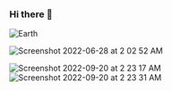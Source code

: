 ### Hi there 👋

![Earth](https://user-images.githubusercontent.com/27896839/176034463-39227634-04d0-4c05-a6f8-b605bf3db1c1.gif)


![Screenshot 2022-06-28 at 2 02 52 AM](https://user-images.githubusercontent.com/27896839/176034347-df63f2a1-7a20-4312-ad63-f035b5aabcb2.png)

![Screenshot 2022-09-20 at 2 23 17 AM](https://user-images.githubusercontent.com/27896839/191114826-c0f5cc3d-4117-401e-bf7d-a85ae1187fe5.png)
![Screenshot 2022-09-20 at 2 23 31 AM](https://user-images.githubusercontent.com/27896839/191114840-9ee34499-231f-40ab-a64b-2f3bee3903c2.png)
